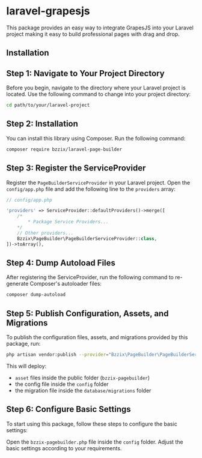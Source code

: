 # laravel-grapesjs
This package provides an easy way to integrate GrapesJS into your Laravel project making it easy to build professional pages with drag and drop.
## Installation

## Step 1: Navigate to Your Project Directory

Before you begin, navigate to the directory where your Laravel project is located. Use the following command to change into your project directory:

```bash
cd path/to/your/laravel-project
```

## Step 2: Installation

You can install this library using Composer. Run the following command:

```bash
composer require bzzix/laravel-page-builder
```

## Step 3: Register the ServiceProvider

Register the `PageBuilderServiceProvider` in your Laravel project. Open the `config/app.php` file and add the following line to the `providers` array:

```php
// config/app.php

'providers' => ServiceProvider::defaultProviders()->merge([
    /*
        * Package Service Providers...
    */
    // Other providers...
    Bzzix\PageBuilder\PageBuilderServiceProvider::class,
])->toArray(),
```

## Step 4: Dump Autoload Files
After registering the ServiceProvider, run the following command to re-generate Composer's autoloader files:

```bash
composer dump-autoload
```

## Step 5: Publish Configuration, Assets, and Migrations
To publish the configuration files, assets, and migrations provided by this package, run:

```bash
php artisan vendor:publish --provider="Bzzix\PageBuilder\PageBuilderServiceProvider"
```

This will deploy:
- `asset` files inside the public folder (`bzzix-pagebuilder`)
- the config file inside the `config` folder
- the migration file inside the `database/migrations` folder

## Step 6: Configure Basic Settings
To start using this package, follow these steps to configure the basic settings:

Open the `bzzix-pagebuilder.php` file inside the `config` folder. Adjust the basic settings according to your requirements.